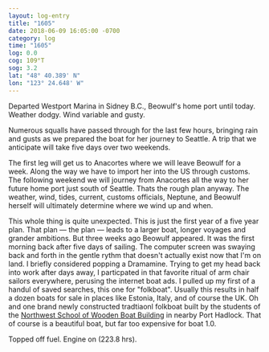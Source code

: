 ```yaml
---
layout: log-entry
title: "1605"
date: 2018-06-09 16:05:00 -0700
category: log
time: "1605"
log: 0.0
cog: 109°T
sog: 3.2
lat: "48° 40.389' N"
lon: "123° 24.648' W"
---
```


Departed Westport Marina in Sidney B.C., Beowulf's home port until today. Weather dodgy. Wind variable and gusty.

Numerous squalls have passed through for the last few hours, bringing rain and gusts as we prepared the boat for her journey to Seattle. A trip that we anticipate will take five days over two weekends.

The first leg will get us to Anacortes where we will leave Beowulf for a week. Along the way we have to import her into the US through customs. The following weekend we will journey from Anacortes all the way to her future home port just south of Seattle. Thats the rough plan anyway. The weather, wind, tides, current, customs officials, Neptune, and Beowulf herself will ultimately determine where we wind up and when. 

This whole thing is quite unexpected. This is just the first year of a five year plan. That plan — the plan — leads to a larger boat, longer voyages and grander ambitions. But three weeks ago Beowulf appeared. It was the first morning back  after five days of sailing. The computer screen was swaying back and forth in the gentle rythm that doesn't actually exist now that I'm on land. I briefly considered popping a Dramamine. Trying to get my head back into work after days away, I particpated in that favorite ritual of arm chair sailors everywhere, perusing the internet boat ads. I pulled up my first of a handul of saved searches, this one for "folkboat". Usually this results in half a dozen boats for sale in places like Estonia, Italy, and of course the UK. Oh and one brand newly constructed tradtiaonl folkboat built by the students of the [Northwest School of Wooden Boat Building](https://www.nwswb.edu) in nearby Port Hadlock. That of course is a beautiful boat, but far too expensive for boat 1.0.

Topped off fuel. Engine on (223.8 hrs).